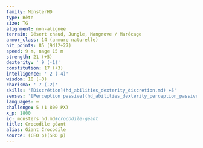 ```yaml
---
family: MonsterHD
type: Bête
size: TG
alignment: non-alignée
terrain: Désert chaud, Jungle, Mangrove / Marécage
armor_class: 14 (armure naturelle)
hit_points: 85 (9d12+27)
speed: 9 m, nage 15 m
strength: 21 (+5)
dexterity: ' 9 (-1)'
constitution: 17 (+3)
intelligence: ' 2 (-4)'
wisdom: 10 (+0)
charisma: ' 7 (-2)'
skills: '[Discrétion](hd_abilities_dexterity_discretion.md) +5'
senses: '[Perception passive](hd_abilities_dexterity_perception_passive.md) 10'
languages: —
challenge: 5 (1 800 PX)
x_p: 1800
id: monsters_hd.md#crocodile-géant
title: Crocodile géant
alias: Giant Crocodile
source: (CEO p)(SRD p)
---
```


